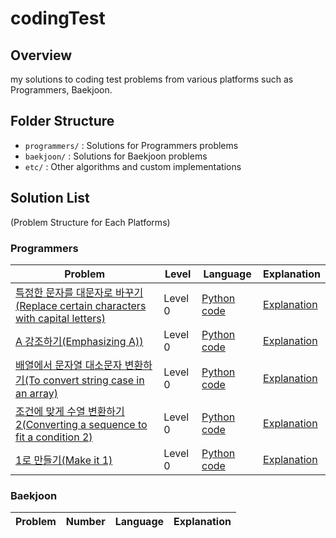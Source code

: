 # codingTest

## Overview
my solutions to coding test problems from various platforms such as Programmers, Baekjoon.

## Folder Structure  
- `programmers/` : Solutions for Programmers problems  
- `baekjoon/` : Solutions for Baekjoon problems  
- `etc/` : Other algorithms and custom implementations

## Solution List
(Problem Structure for Each Platforms)

### Programmers
| Problem | Level | Language | Explanation |
|---------|-------|------|------------|
| [특정한 문자를 대문자로 바꾸기(Replace certain characters with capital letters)](https://school.programmers.co.kr/learn/courses/30/lessons/181873) | Level 0 | [Python code](./python/programmers/level0/solve1.py) | [Explanation](./solutions/특정한_문자를_대문자로_바꾸기_Replace_certain_characters_with_capital_letters.md) |
| [A 강조하기(Emphasizing A))](https://school.programmers.co.kr/learn/courses/30/lessons/181874) | Level 0 | [Python code](./python/programmers/level0/solve2.py) | [Explanation](./solutions/A_강조하기_Emphasizing_A.md) |
| [배열에서 문자열 대소문자 변환하기(To convert string case in an array)](https://school.programmers.co.kr/learn/courses/30/lessons/181875) | Level 0 | [Python code](./python/programmers/level0/solve3.py) | [Explanation](./solutions/배열에서_문자열_대소문자_변환하기_To_convert_string_case_in_an_array.md) |
| [조건에 맞게 수열 변환하기 2(Converting a sequence to fit a condition 2)](https://school.programmers.co.kr/learn/courses/30/lessons/181881) | Level 0 | [Python code](./python/programmers/level0/solve4.py) | [Explanation](./solutions/조건에_맞게_수열_변환하기_2_Converting_a_sequence_to_fit_a_condition_2.md) |
| [1로 만들기(Make it 1)](https://school.programmers.co.kr/learn/courses/30/lessons/181880) | Level 0 | [Python code](./python/programmers/level0/solve5.py) | [Explanation](./solutions/1로_만들기_Make_it_1.md) |

### Baekjoon
| Problem | Number | Language | Explanation |
|---------|-------|------|------------|
